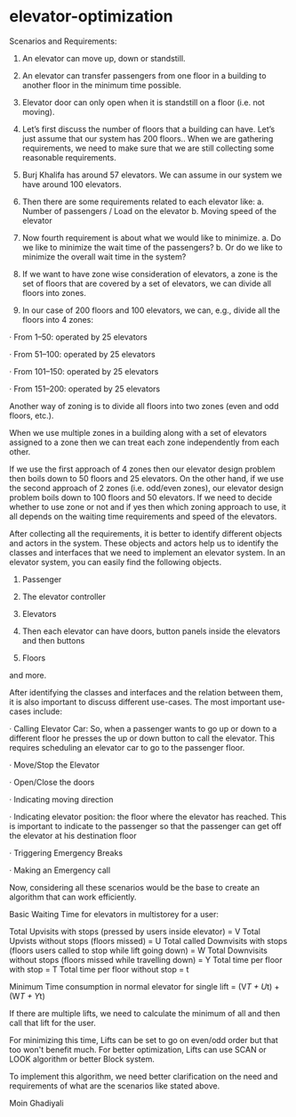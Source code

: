 # elevator-optimization

Scenarios and Requirements:

1. An elevator can move up, down or standstill.

2. An elevator can transfer passengers from one floor in a building to another floor in the minimum time possible.

3. Elevator door can only open when it is standstill on a floor (i.e. not moving).

4. Let’s first discuss the number of floors that a building can have. Let’s just assume that our system has 200 floors.. When we are gathering requirements, we need to make sure that we are still collecting some reasonable requirements.

5. Burj Khalifa has around 57 elevators. We can assume in our system we have around 100 elevators.

6. Then there are some requirements related to each elevator like:
a. Number of passengers / Load on the elevator
b. Moving speed of the elevator

7. Now fourth requirement is about what we would like to minimize.
a. Do we like to minimize the wait time of the passengers?
b. Or do we like to minimize the overall wait time in the system?

8. If we want to have zone wise consideration of elevators, a zone is the set of floors that are covered by a set of elevators, we can divide all floors into zones.

9. In our case of 200 floors and 100 elevators, we can, e.g., divide all the floors into 4 zones:

· From 1–50: operated by 25 elevators

· From 51–100: operated by 25 elevators

· From 101–150: operated by 25 elevators

· From 151–200: operated by 25 elevators

Another way of zoning is to divide all floors into two zones (even and odd floors, etc.).

When we use multiple zones in a building along with a set of elevators assigned to a zone then we can treat each zone independently from each other.

If we use the first approach of 4 zones then our elevator design problem then boils down to 50 floors and 25 elevators. On the other hand, if we use the second approach of 2 zones (i.e. odd/even zones), our elevator design problem boils down to 100 floors and 50 elevators. If we need to decide whether to use zone or not and if yes then which zoning approach to use, it all depends on the waiting time requirements and speed of the elevators.

After collecting all the requirements, it is better to identify different objects and actors in the system. These objects and actors help us to identify the classes and interfaces that we need to implement an elevator system. In an elevator system, you can easily find the following objects.

1. Passenger

2. The elevator controller

3. Elevators

4. Then each elevator can have doors, button panels inside the elevators and then buttons

5. Floors

and more.

After identifying the classes and interfaces and the relation between them, it is also important to discuss different use-cases. The most important use-cases include:

· Calling Elevator Car: So, when a passenger wants to go up or down to a different floor he presses the up or down button to call the elevator. This requires scheduling an elevator car to go to the passenger floor.

· Move/Stop the Elevator

· Open/Close the doors

· Indicating moving direction

· Indicating elevator position: the floor where the elevator has reached. This is important to indicate to the passenger so that the passenger can get off the elevator at his destination floor

· Triggering Emergency Breaks

· Making an Emergency call

Now, considering all these scenarios would be the base to create an algorithm that can work efficiently.


Basic Waiting Time for elevators in multistorey for a user:

Total Upvisits with stops (pressed by users inside elevator) = V
Total Upvists without stops (floors missed) = U
Total called Downvisits with stops (floors users called to stop while lift going down) = W
Total Downvisits without stops (floors missed while travelling down) = Y
Total time per floor with stop = T
Total time per floor without stop = t

Minimum Time consumption in normal elevator for single lift = (V*T + U*t) + (W*T + Y*t)

If there are multiple lifts, we need to calculate the minimum of all and then call that lift for the user.

For minimizing this time, Lifts can be set to go on even/odd order but that too won't benefit much. For better optimization, Lifts can use SCAN or LOOK algorithm or better Block system.

To implement this algorithm, we need better clarification on the need and requirements of what are the scenarios like stated above.

Moin Ghadiyali
